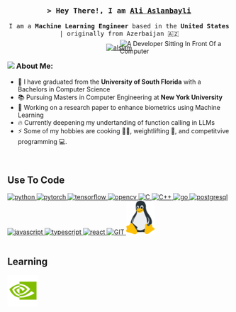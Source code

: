 <!--
**aslanbayli/aslanbayli** is a ✨ _special_ ✨ repository because its `README.md` (this file) appears on your GitHub profile.

Here are some ideas to get you started:
- 🔭 I’m currently working on ...
- 🌱 I’m currently learning ...
- 👯 I’m looking to collaborate on ...
- 🤔 I’m looking for help with ...
- 💬 Ask me about ...
- 📫 How to reach me: ...
- 😄 Pronouns: ...
- ⚡ Fun fact: ...
-->

<!-- Intro  -->
<h3 align="center">
        <samp>&gt; Hey There!, I am
                <b><a target="_blank" href="https://www.linkedin.com/in/aslanbayli/">Ali Aslanbayli</a></b>
        </samp>
</h3>


<p align="center"> 
  <samp>
<!--     <a href="https://www.google.com/search?q=Al+Siam">「 Google Me 」</a> -->
    I am a <b>Machine Learning Engineer</b> based in the <b>United States</b> | originally from Azerbaijan 🇦🇿
  </samp>
</p>

<p align="center">
<!--  <a href="https://alsiam.com" target="blank">
  <img src="https://img.shields.io/badge/Website-DC143C?style=for-the-badge&logo=medium&logoColor=white" alt="alsiam" />
 </a> -->
 <a href="https://linkedin.com/in/aslanbayli" target="_blank">
  <img src="https://img.shields.io/badge/LinkedIn-0077B5?style=for-the-badge&logo=linkedin&logoColor=white" alt="alsiam"/>
 </a>
 <!-- <a href="https://dev.to/alsiam" target="_blank">
  <img src="https://img.shields.io/badge/dev.to-0A0A0A?style=for-the-badge&logo=dev.to&logoColor=white" alt="alsiam" />
 </a> -->
<!--  <a href="https://twitter.com/_alsiam" target="_blank">
  <img src="https://img.shields.io/badge/Twitter-1DA1F2?style=for-the-badge&logo=twitter&logoColor=white" />
 </a> -->
</p>
<img src="https://i.giphy.com/media/v1.Y2lkPTc5MGI3NjExN21zeXVncjloMHZ0dDJncDR2cWw0ZHJneWk4N2NpdGI1dGNkNHMzayZlcD12MV9pbnRlcm5hbF9naWZfYnlfaWQmY3Q9Zw/LaVp0AyqR5bGsC5Cbm/giphy.gif" alt="A Developer Sitting In Front Of a Computer" style="margin-top:-40px" align="right" width="250"/>

<!-- About Section -->
### <img src="https://github.com/TheDudeThatCode/TheDudeThatCode/blob/master/Assets/Developer.gif" width="45" /> About Me:
- 🎉 I have graduated from the <b>University of South Florida</b> with a Bachelors in Computer Science
- 📚 Pursuing Masters in Computer Engineering at <b>New York University</b>
- 📑 Working on a research paper to enhance biometrics using Machine Learning
- 🔥 Currently deepening my undertanding of function calling in LLMs
- ⚡ Some of my hobbies are cooking 👨‍🍳, weightlifting 💪, and competitvive programming 💻.

<br/>

## Use To Code

<div align="left">
        <a href="https://www.python.org/" text-decoration="none">
                <img alt="python" src="https://www.vectorlogo.zone/logos/python/python-icon.svg" />
        </a>
        <a href="https://pytorch.org/">
                <img alt="pytorch" src="https://www.vectorlogo.zone/logos/pytorch/pytorch-icon.svg" />
        </a>
        <a href="https://www.tensorflow.org/">
                <img alt="tensorflow" src="https://www.vectorlogo.zone/logos/tensorflow/tensorflow-icon.svg" />
        </a>
        <a href="https://opencv.org/">
                <img alt="opencv" src="https://www.vectorlogo.zone/logos/opencv/opencv-icon.svg" width="65px" /> 
        </a>
        <a href="https://devdocs.io/c/">
                <img alt="C" src="https://github.com/abranhe/programming-languages-logos/blob/master/src/c/c.svg" width="65px"/> 
        </a>
        <a href="https://en.cppreference.com/w/">
                <img alt="C++" src="https://github.com/abranhe/programming-languages-logos/blob/master/src/cpp/cpp.svg" width="65px"/> 
         </a>
        <a href="https://go.dev/">
                <img alt="go" src="https://github.com/abranhe/programming-languages-logos/blob/master/src/go-old/go-old.svg" width="55px"/> 
        </a>
        <a href="https://www.postgresql.org/">
                <img alt="postgresql" src="https://www.vectorlogo.zone/logos/postgresql/postgresql-icon.svg" width="65px" /> 
        </a>
        <a href="https://developer.mozilla.org/en-US/docs/Web/JavaScript">
                <img alt="javascript" src="https://github.com/abranhe/programming-languages-logos/blob/master/src/javascript/javascript.svg" width="65px" /> 
        </a>
        <a href="https://www.typescriptlang.org/">
                <img alt="typescript" src="https://www.vectorlogo.zone/logos/typescriptlang/typescriptlang-icon.svg" /> 
        </a>
        <a href="https://react.dev/">
                <img alt="react" src="https://www.vectorlogo.zone/logos/reactjs/reactjs-icon.svg" /> 
        </a>
        <a href="https://www.git-scm.com/">
                <img alt="GIT" src="https://www.vectorlogo.zone/logos/git-scm/git-scm-icon.svg" /> 
        </a>
        <a href="https://www.linux.org/pages/download/">
                <img alt="linux" src="https://raw.githubusercontent.com/vital987/vital987/master/assets/linux.svg" width="65px" /> 
        </a>
</div>

<br/>

## Learning 

<div align="left">
<!--         <a href="https://www.modular.com/max/mojo">
                <img alt="mojo" src="https://github.com/aslanbayli/aslanbayli/blob/main/assets/mojo-logo.png" height="65px"/> 
        </a> -->
        <a href="https://developer.nvidia.com/cuda-toolkit">
                <img alt="cuda" src="https://github.com/vscode-icons/vscode-icons/blob/master/icons/file_type_cuda.svg" height="70px"/> 
        </a>
        
</div>

<!--
<br/>

## Top Open Source -
[![iTasks](https://github-readme-stats.vercel.app/api/pin/?username=alsiam&repo=itasks&border_color=7F3FBF&bg_color=0D1117&title_color=C9D1D9&text_color=8B949E&icon_color=7F3FBF)](https://github.com/alsiam/itasks)
[![urFolio](https://github-readme-stats.vercel.app/api/pin/?username=alsiam&repo=urfolio&border_color=7F3FBF&bg_color=0D1117&title_color=C9D1D9&text_color=8B949E&icon_color=7F3FBF)](https://github.com/alsiam/urfolio)
[![Web Projects](https://github-readme-stats.vercel.app/api/pin/?username=alsiam&repo=web-projects&border_color=7F3FBF&bg_color=0D1117&title_color=C9D1D9&text_color=8B949E&icon_color=7F3FBF)](https://github.com/alsiam/web-projects)
[![Al Siam Readme](https://github-readme-stats.vercel.app/api/pin/?username=alsiam&repo=alsiam&border_color=7F3FBF&bg_color=0D1117&title_color=C9D1D9&text_color=8B949E&icon_color=7F3FBF)](https://github.com/alsiam/alsiam)
 -->

